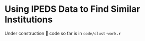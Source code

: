 
Using IPEDS Data to Find Similar Institutions
====
Under construction :hammer:
code so far is in `code/clust-work.r`
